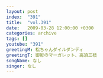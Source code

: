 ```yaml
---
layout: post
index:  "391"
title:  "vol.391"
date:   2009-03-28 12:00:00 +0300
categories: archive
tags: []
youtube: "391"
greetingM: 松ちゃんダイルダンディ
greetingT: 御影のマーガレット、高須三枝
songName: なし
singer: なし
---
```


